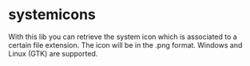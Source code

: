# systemicons
With this lib you can retrieve the system icon which is associated 
to a certain file extension. The icon will be in the .png format. 
Windows and Linux (GTK) are supported.
